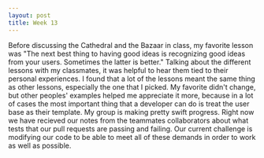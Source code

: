 ```yaml
---
layout: post
title: Week 13
---
```


Before discussing the Cathedral and the Bazaar in class, my favorite lesson was "The next best thing to having good ideas is recognizing good ideas from your users. Sometimes the latter is better." Talking about the different lessons with my classmates, it was helpful to hear them tied to their personal experiences. I found that a lot of the lessons meant the same thing as other lessons, especially the one that I picked. My favorite didn't change, but other peoples' examples helped me appreciate it more, because in a lot of cases the most important thing that a developer can do is treat the user base as their template. My group is making pretty swift progress. Right now we have recieved our notes from the teammates collaborators about what tests that our pull requests are passing and failing. Our current challenge is modifying our code to be able to meet all of these demands in order to work as well as possible.



